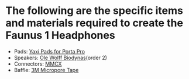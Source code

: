 # The following are the specific items and materials required to create the Faunus 1 Headphones

* Pads: [Yaxi Pads for Porta Pro](https://www.amazon.com/dp/B01MQVHX84)
* Speakers: [Ole Wolff Biodynas](https://www.digikey.com/en/products/detail/ole-wolff-electronics-inc/OWR-4009T-38E/16343855)(order 2)
* Connectors: [MMCX](https://www.amazon.com/Connector-Adapter-Headphone-Replacement-Earphone/dp/B0918G7JJ9/)
* Baffle: [3M Micropore Tape](https://www.amazon.com/Micropore-Standard-Hypoallergenic-Paper-Surgical/dp/B000O62TK4/)
